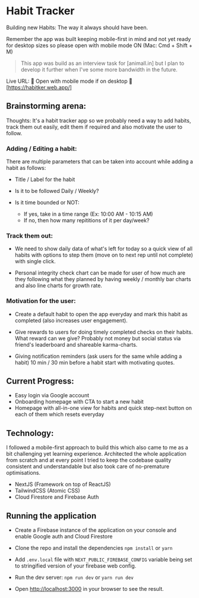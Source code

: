 # Habit Tracker

Building new Habits: The way it always should have been.

Remember the app was built keeping mobile-first in mind and not yet ready for desktop sizes so please open with mobile mode ON (Mac: Cmd + Shift + M)

> This app was build as an interview task for [animall.in] but I plan to develop it further when I've some more bandwidth in the future.

Live URL: 🙏 Open with mobile mode if on desktop 🙏 [https://habitker.web.app/]

## Brainstorming arena:

Thoughts:
It's a habit tracker app so we probably need a way to add habits, track them out easily, edit them if required and also motivate the user to follow.

### Adding / Editing a habit:

There are multiple parameters that can be taken into account while adding a habit as follows:

- Title / Label for the habit

- Is it to be followed Daily / Weekly?

- Is it time bounded or NOT:
	- If yes, take in a time range (Ex: 10:00 AM - 10:15 AM)
	- If no, then how many repititions of it per day/week?
		

### Track them out:

- We need to show daily data of what's left for today so a quick view of all habits with options to step them (move on to next rep until not complete) with single click.

- Personal integrity check chart can be made for user of how much are they following what they planned by having weekly / monthly bar charts and also line charts for growth rate.

### Motivation for the user:

- Create a default habit to open the app everyday and mark this habit as completed (also increases user engagement).

- Give rewards to users for doing timely completed checks on their habits. What reward can we give? Probably not money but social status via friend's leaderboard and shareable karma-charts.

- Giving notification reminders (ask users for the same while adding a habit) 10 min / 30 min before a habit start with motivating quotes.


## Current Progress:

- Easy login via Google account
- Onboarding homepage with CTA to start a new habit
- Homepage with all-in-one view for habits and quick step-next button on each of them which resets everyday

## Technology:

I followed a mobile-first approach to build this which also came to me as a bit challenging yet learning experience.
Architected the whole application from scratch and at every point I tried to keep the codebase quality consistent and understandable but also took care of no-premature optimisations.

- NextJS (Framework on top of ReactJS)
- TailwindCSS (Atomic CSS)
- Cloud Firestore and Firebase Auth


## Running the application

- Create a Firebase instance of the application on your console and enable Google auth and Cloud Firestore

- Clone the repo and install the dependencies `npm install` or `yarn`

- Add `.env.local` file with `NEXT_PUBLIC_FIREBASE_CONFIG` variable being set to stringified version of your firebase web config.

- Run the dev server: `npm run dev` or `yarn run dev`

- Open [http://localhost:3000](http://localhost:3000) in your browser to see the result.
